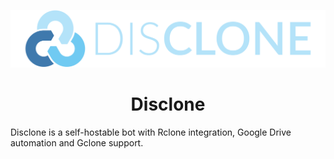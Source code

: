 <p align="center"><img src="https://github.com/tarranprior/disclone/blob/main/assets/disclone.png" width="800" /></p>
<h1 align="center">Disclone</h1>

Disclone is a self-hostable bot with Rclone integration, Google Drive automation and Gclone support.